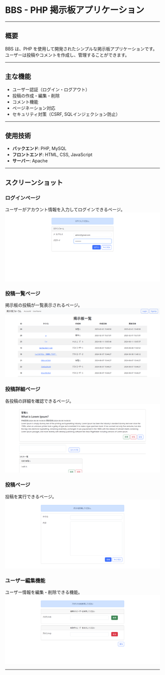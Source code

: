 # BBS - PHP 掲示板アプリケーション

---

## 概要

BBS は、PHP を使用して開発されたシンプルな掲示板アプリケーションです。ユーザーは投稿やコメントを作成し、管理することができます。

---

## 主な機能

- ユーザー認証（ログイン・ログアウト）
- 投稿の作成・編集・削除
- コメント機能
- ページネーション対応
- セキュリティ対策（CSRF, SQLインジェクション防止）

---

## 使用技術

- **バックエンド**: PHP, MySQL
- **フロントエンド**: HTML, CSS, JavaScript
- **サーバー**: Apache

---

## スクリーンショット

### ログインページ
ユーザーがアカウント情報を入力してログインできるページ。
![Login Page](docs/images/login_page.png)

### 投稿一覧ページ
掲示板の投稿が一覧表示されるページ。
![Post List](docs/images/post_list.png)

### 投稿詳細ページ
各投稿の詳細を確認できるページ。
![Post Detail](docs/images/post_detail.png)

### 投稿ページ
投稿を実行できるページ。
![Post Detail](docs/images/post_action.png)

### ユーザー編集機能
ユーザー情報を編集・削除できる機能。
![Comment Section](docs/images/user_edit.png)

---
